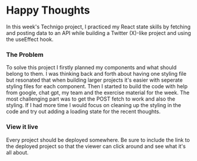 # Happy Thoughts

In this week's Technigo project, I practiced my React state skills by fetching and posting data to an API while building a Twitter (X)-like project and using the useEffect hook.

### The Problem

To solve this project I firstly planned my components and what should belong to them. I was thinking back and forth about having one styling file but resonated that when building larger projects it's easier with seperate styling files for each component. Then I started to build the code with help from google, chat gpt, my team and the exercise material for the week. The most challenging part was to get the POST fetch to work and also the styling. If I had more time I would focus on cleaning up the styling in the code and try out adding a loading state for the recent thoughts.

### View it live

Every project should be deployed somewhere. Be sure to include the link to the deployed project so that the viewer can click around and see what it's all about.

